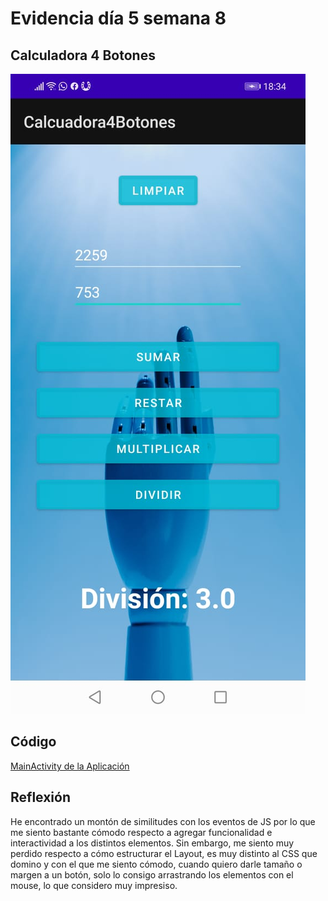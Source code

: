 # Evidencia día 5 semana 8
## Calculadora 4 Botones
![Captura](./Captura.jpeg)
## Código
[MainActivity de la Aplicación]()

## Reflexión
He encontrado un montón de similitudes con los eventos de JS por lo que me siento bastante cómodo respecto a agregar funcionalidad e interactividad a los distintos elementos. Sin embargo, me siento muy perdido respecto a cómo estructurar el Layout, es muy distinto al CSS que domino y con el que me siento cómodo, cuando quiero darle tamaño o margen a un botón, solo lo consigo arrastrando los elementos con el mouse, lo que considero muy impresiso.
